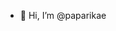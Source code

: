 - 👋 Hi, I’m @paparikae

<!---
paparikae/paparikae is a ✨ special ✨ repository because its `README.md` (this file) appears on your GitHub profile.
You can click the Preview link to take a look at your changes.
--->
